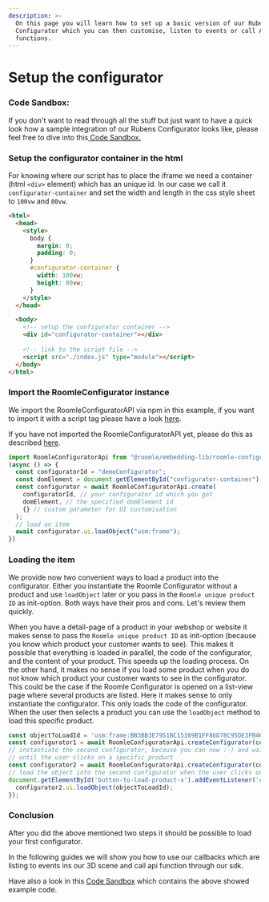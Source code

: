 ```yaml
---
description: >-
  On this page you will learn how to set up a basic version of our Ruben
  Configurator which you can then customise, listen to events or call API
  functions.
---
```


# Setup the configurator

### Code Sandbox:

If you don't want to read through all the stuff but just want to have a quick look how a sample integration of our Rubens Configurator looks like, please feel free to dive into this[ Code Sandbox.](https://codesandbox.io/p/sandbox/youthful-visvesvaraya-rvrd7f)

### Setup the configurator container in the html

For knowing where our script has to place the iframe we need a container (html `<div>` element) which has an unique id. In our case we call it `configurator-container` and set the width and length in the css style sheet to `100vw` and `80vw`.

```html
<html>
  <head>
    <style>
      body {
        margin: 0;
        padding: 0;
      }
      #configurator-container {
        width: 100vw;
        height: 80vw;
      }
    </style>
  </head>

  <body>
    <!-- setup the configurator container -->
    <div id="configurator-container"></div>
    
    <!-- link to the script file -->
    <script src="./index.js" type="module"></script>
  </body>
</html>
```

### Import the RoomleConfigurator instance

We import the RoomleConfiguratorAPI via npm in this example, if you want to import it with a script tag please have a look [here](../getting-started.md#install-the-roomle-embedding-library).

If you have not imported the RoomleConfiguratorAPI yet, please do this as described [here](../getting-started.md#install-with-npm-package-manager).

```javascript
import RoomleConfiguratorApi from "@roomle/embedding-lib/roomle-configurator-api.es.min.js";
(async () => {
  const configuratorId = "demoConfigurator";
  const domElement = document.getElementById("configurator-container");
  const configurator = await RoomleConfiguratorApi.create(
    configuratorId, // your configurator id which you got
    domElement, // the specified domElement id
    {} // custom parameter for UI customisation
  );  
  // load an item
  await configurator.ui.loadObject("usm:frame");
})
```

### Loading the item

We provide now two convenient ways to load a product into the configurator. Either you instantiate the Roomle Configurator without a product and use `loadObject` later or you pass in the `Roomle unique product ID` as init-option. Both ways have their pros and cons. Let's review them quickly.

When you have a detail-page of a product in your webshop or website it makes sense to pass the `Roomle unique product ID` as init-option (because you know which product your customer wants to see). This makes it possible that everything is loaded in parallel, the code of the configurator, and the content of your product. This speeds up the loading process. On the other hand, it makes no sense if you load some product when you do not know which product your customer wants to see in the configurator. This could be the case if the Roomle Configurator is opened on a list-view page where several products are listed. Here it makes sense to only instantiate the configurator. This only loads the code of the configurator. When the user then selects a product you can use the `loadObject` method to load this specific product.

```javascript
const objectToLoadId = 'usm:frame:BB3BB3E7951BC15109B1FF86D78C95DE3FB46E9F78714C46FFA2DE91866A2C2B';
const configurator1 = await RoomleConfiguratorApi.createConfigurator(configuratorId, domElement1, {id: objectToLoadId, ...overrideServerOptions});
// instantiate the second configurator, because you can now :-) and wait with the load of the object
// until the user clicks on a specific product
const configurator2 = await RoomleConfiguratorApi.createConfigurator(configuratorId, domElement2, overrideServerOptions);
// load the object into the second configurator when the user clicks on a specific button
document.getElementById('button-to-load-product-x').addEventListener('click', () => {
  configurator2.ui.loadObject(objectToLoadId);
});
```

### Conclusion

After you did the above mentioned two steps it should be possible to load your first configurator.

In the following guides we will show you how to use our callbacks which are listing to events ins our 3D scene and call api function through our sdk.

Have also a look in this [Code Sandbox](https://codesandbox.io/p/sandbox/youthful-visvesvaraya-rvrd7f) which contains the above showed example code.
